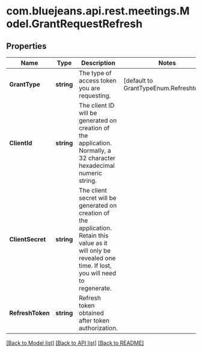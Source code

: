# com.bluejeans.api.rest.meetings.Model.GrantRequestRefresh
## Properties

Name | Type | Description | Notes
------------ | ------------- | ------------- | -------------
**GrantType** | **string** | The type of access token you are requesting. | [default to GrantTypeEnum.Refreshtoken]
**ClientId** | **string** | The client ID will be generated on creation of the application. Normally, a 32 character hexadecimal numeric string. | 
**ClientSecret** | **string** | The client secret will be generated on creation of the application. Retain this value as it will only be revealed one time. If lost, you will need to regenerate. | 
**RefreshToken** | **string** | Refresh token obtained after token authorization. | 

[[Back to Model list]](../README.md#documentation-for-models) [[Back to API list]](../README.md#documentation-for-api-endpoints) [[Back to README]](../README.md)

